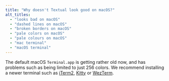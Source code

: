 ```yaml
---
title: "Why doesn't Textual look good on macOS?"
alt_titles:
  - "looks bad on macOS"
  - "dashed lines on macOS"
  - "broken borders on macOS"
  - "pale colors on macOS"
  - "pale colours on macOS"
  - "mac terminal"
  - "macOS terminal"
---
```


The default macOS `Terminal.app` is getting rather old now, and has problems
such as being limited to just 256 colors. We recommend installing a newer
terminal such as [iTerm2](https://iterm2.com/),
[Kitty](https://sw.kovidgoyal.net/kitty/) or
[WezTerm](https://wezfurlong.org/wezterm/).
